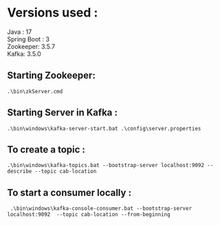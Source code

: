 # Versions used :
Java : 17 <br/>
Spring Boot : 3 <br/>
Zookeeper: 3.5.7 <br/>
Kafka: 3.5.0 <br/>

## Starting Zookeeper:
```
.\bin\zkServer.cmd
```

## Starting Server in Kafka :
```
.\bin\windows\kafka-server-start.bat .\config\server.properties
```

## To create a topic :
```
.\bin\windows\kafka-topics.bat --bootstrap-server localhost:9092 --describe --topic cab-location
```

## To start a consumer locally :
```
 .\bin\windows\kafka-console-consumer.bat --bootstrap-server localhost:9092  --topic cab-location --from-beginning
```
